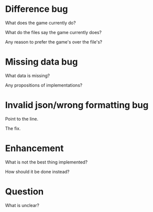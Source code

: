 # Difference bug

What does the game currently do?

What do the files say the game currently does?

Any reason to prefer the game's over the file's?



# Missing data bug

What data is missing?

Any propositions of implementations?



# Invalid json/wrong formatting bug

Point to the line.

The fix.



# Enhancement

What is not the best thing implemented?

How should it be done instead?



# Question

What is unclear?
